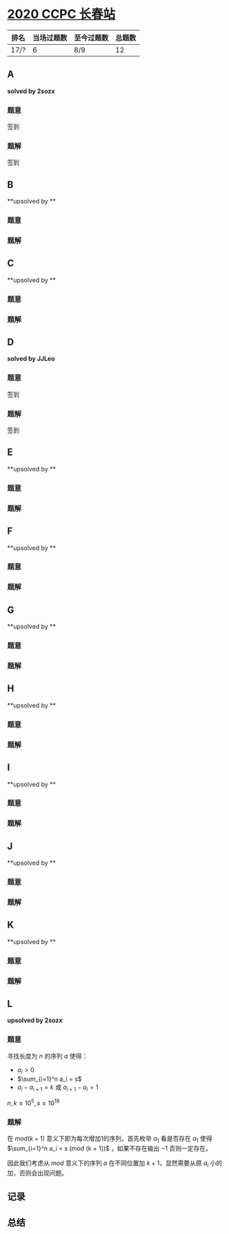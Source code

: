 # [2020 CCPC 长春站](https://codeforces.com/gym/102832)

| 排名 | 当场过题数 | 至今过题数 | 总题数 |
| ---- | ---------- | ---------- | ------ |
| 17/? | 6          | 8/9        | 12     |

## **A**

**solved by 2sozx**

### 题意

签到

### 题解

签到

## **B**

**upsolved by **

### 题意



### 题解



## **C**

**upsolved by **

### 题意



### 题解



## **D**

**solved by JJLeo**

### 题意

签到

### 题解

签到

## **E**

**upsolved by **

### 题意



### 题解



## **F**

**upsolved by **

### 题意



### 题解



## **G**

**upsolved by **

### 题意



### 题解



## **H**

**upsolved by **

### 题意



### 题解



## **I**

**upsolved by **

### 题意



### 题解



## **J**

**upsolved by **

### 题意



### 题解



## **K**

**upsolved by **

### 题意



### 题解



## **L**

**upsolved by 2sozx**

### 题意

寻找长度为 $n$ 的序列 $a$ 使得：

* $a_i > 0$
* $\sum_{i=1}^n a_i = s$
* $a_i - a_{i+1} = k$ 或 $a_{i+1} - a_i = 1$

$n,k \le 10^5, s \le 10 ^ {18}$

### 题解

在 $mod(k + 1)$ 意义下即为每次增加1的序列，首先枚举 $a_1$ 看是否存在 $a_1$ 使得 $\sum_{i=1}^n a_i = s (mod (k + 1))$ ，如果不存在输出 $-1$ 否则一定存在。

因此我们考虑从 $mod$ 意义下的序列 $a$ 在不同位置加 $k + 1$，显然需要从原 $a_i$ 小的加，否则会出现问题。

##  **记录**



## **总结**

